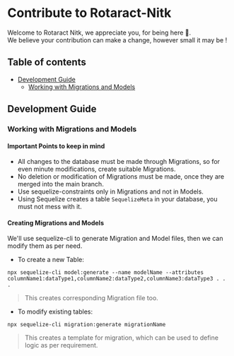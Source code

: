 # Contribute to Rotaract-Nitk

Welcome to Rotaract Nitk, we appreciate you, for being here 🥳. <br/>
We believe your contribution can make a change, however small it may be !

## Table of contents

- [Development Guide](#development-guide)
    - [Working with Migrations and Models](#working-with-migrations-and-models)

## Development Guide

### Working with Migrations and Models

#### Important Points to keep in mind

- All changes to the database must be made through Migrations, so for even minute modifications, create suitable Migrations.
- No deletion or modification of Migrations must be made, once they are merged into the main branch.
- Use sequelize-constraints only in Migrations and not in Models.
- Using Sequelize creates a table ```SequelizeMeta``` in your database, you must not mess with it.

#### Creating Migrations and Models

We'll use sequelize-cli to generate Migration and Model files, then we can modify them as per need.

- To create a new Table:

```
npx sequelize-cli model:generate --name modelName --attributes columnName1:dataType1,columnName2:dataType2,columnName3:dataType3 . . .
```
> This creates corresponding Migration file too.


- To modify existing tables:

```
npx sequelize-cli migration:generate migrationName
```
> This creates a template for migration, which can be used to define logic as per requirement.
